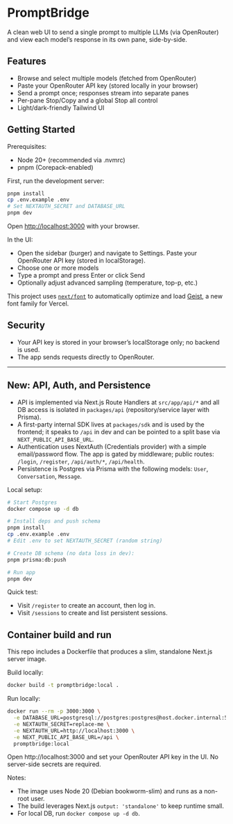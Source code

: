 # PromptBridge

A clean web UI to send a single prompt to multiple LLMs (via OpenRouter) and view each model’s response in its own pane, side-by-side.

## Features

- Browse and select multiple models (fetched from OpenRouter)
- Paste your OpenRouter API key (stored locally in your browser)
- Send a prompt once; responses stream into separate panes
- Per-pane Stop/Copy and a global Stop all control
- Light/dark-friendly Tailwind UI

## Getting Started

Prerequisites:
- Node 20+ (recommended via .nvmrc)
- pnpm (Corepack-enabled)

First, run the development server:

```bash
pnpm install
cp .env.example .env
# Set NEXTAUTH_SECRET and DATABASE_URL
pnpm dev
```

Open [http://localhost:3000](http://localhost:3000) with your browser.

In the UI:
- Open the sidebar (burger) and navigate to Settings. Paste your OpenRouter API key (stored in localStorage).
- Choose one or more models
- Type a prompt and press Enter or click Send
- Optionally adjust advanced sampling (temperature, top-p, etc.)

This project uses [`next/font`](https://nextjs.org/docs/app/building-your-application/optimizing/fonts) to automatically optimize and load [Geist](https://vercel.com/font), a new font family for Vercel.

## Security
- Your API key is stored in your browser’s localStorage only; no backend is used.
- The app sends requests directly to OpenRouter.

---

## New: API, Auth, and Persistence

- API is implemented via Next.js Route Handlers at `src/app/api/*` and all DB access is isolated in `packages/api` (repository/service layer with Prisma).
- A first-party internal SDK lives at `packages/sdk` and is used by the frontend; it speaks to `/api` in dev and can be pointed to a split base via `NEXT_PUBLIC_API_BASE_URL`.
- Authentication uses NextAuth (Credentials provider) with a simple email/password flow. The app is gated by middleware; public routes: `/login`, `/register`, `/api/auth/*`, `/api/health`.
- Persistence is Postgres via Prisma with the following models: `User`, `Conversation`, `Message`.

Local setup:

```bash
# Start Postgres
docker compose up -d db

# Install deps and push schema
pnpm install
cp .env.example .env
# Edit .env to set NEXTAUTH_SECRET (random string)

# Create DB schema (no data loss in dev):
pnpm prisma:db:push

# Run app
pnpm dev
```

Quick test:
- Visit `/register` to create an account, then log in.
- Visit `/sessions` to create and list persistent sessions.

## Container build and run

This repo includes a Dockerfile that produces a slim, standalone Next.js server image.

Build locally:

```bash
docker build -t promptbridge:local .
```

Run locally:

```bash
docker run --rm -p 3000:3000 \
  -e DATABASE_URL=postgresql://postgres:postgres@host.docker.internal:5432/promptbridge \
  -e NEXTAUTH_SECRET=replace-me \
  -e NEXTAUTH_URL=http://localhost:3000 \
  -e NEXT_PUBLIC_API_BASE_URL=/api \
  promptbridge:local
```

Open http://localhost:3000 and set your OpenRouter API key in the UI. No server-side secrets are required.

Notes:
- The image uses Node 20 (Debian bookworm-slim) and runs as a non-root user.
- The build leverages Next.js `output: 'standalone'` to keep runtime small.
- For local DB, run `docker compose up -d db`.
